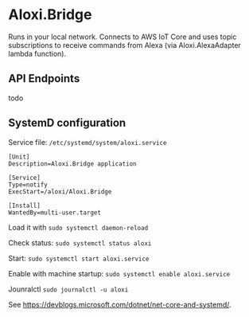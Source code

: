 ﻿# Aloxi.Bridge

Runs in your local network. Connects to AWS IoT Core and uses topic subscriptions to receive
commands from Alexa (via Aloxi.AlexaAdapter lambda function).

## API Endpoints

todo

## SystemD configuration

Service file: `/etc/systemd/system/aloxi.service`

```
[Unit]
Description=Aloxi.Bridge application

[Service]
Type=notify
ExecStart=/aloxi/Aloxi.Bridge

[Install]
WantedBy=multi-user.target
```

Load it with `sudo systemctl daemon-reload`

Check status:
`sudo systemctl status aloxi`

Start:
`sudo systemctl start aloxi.service`

Enable with machine startup:
`sudo systemctl enable aloxi.service`

Jounralctl
`sudo journalctl -u aloxi`

See <https://devblogs.microsoft.com/dotnet/net-core-and-systemd/>.
